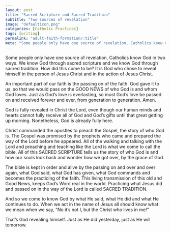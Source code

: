 ```yaml
---
layout: post
title: "Sacred Scripture and Sacred Tradition"
subtitle: "Two sources of revelation"
image: "defaulticon.png"
categories: [Catholic Practices]
tags: [writing]
permalink: "adult-faith-formation/:title"
meta: "Some people only have one source of revelation, Catholics know God in two ways. We know God through sacred scripture and we know God through sacred tradition. How did this come to be? It is God who chose to reveal himself in the person of Jesus Christ and in the action of Jesus Christ."
---
```

Some people only have one source of revelation, Catholics know God in two ways. We know God through sacred scripture and we know God through sacred tradition. How did this come to be? It is God who chose to reveal himself in the person of Jesus Christ and in the action of Jesus Christ.
<!--more-->

An important part of our faith is the passing on of the faith. God gave it to us, so that we would pass on the GOOD NEWS of who God is and whom God loves. Just as God’s love is everlasting, so must God’s love be passed on and received forever and ever, from generation to generation. Amen.

God is fully revealed in Christ the Lord, even though our human minds and hearts cannot fully receive all of God and God’s gifts until that great getting up morning. Nonetheless, God is already fully here.

Christ commanded the apostles to preach the Gospel, the story of who God is. The Gospel was promised by the prophets who came and prepared the way of the Lord before he appeared. All of the walking and talking with the Lord and preaching and teaching like the Lord is what we come to call the bible. All of this SACRED SCRIPTURE tells us the story of who God is and how our souls look back and wonder how we got over, by the grace of God.

The bible is kept in order and alive by the passing on and over and over again, what God said, what God has given, what God commands and becomes the practicing of the faith. This living transmission of this old and Good News, keeps God’s Word real in the world. Practicing what Jesus did and passed on in the way of the Lord is called SACRED TRADITION.

And so we come to know God by what He said, what He did and what He continues to do. When we act in the name of Jesus all should know what we mean when we say, “No it’s not I, but the Christ who lives in me!”

That’s God revealing himself. Just as He did yesterday, just as He will tomorrow.